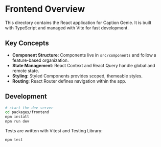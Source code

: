 # Frontend Overview

This directory contains the React application for Caption Genie. It is built with TypeScript and managed with Vite for fast development.

## Key Concepts

- **Component Structure**: Components live in `src/components` and follow a feature-based organization.
- **State Management**: React Context and React Query handle global and remote state.
- **Styling**: Styled Components provides scoped, themeable styles.
- **Routing**: React Router defines navigation within the app.

## Development

```bash
# start the dev server
cd packages/frontend
npm install
npm run dev
```

Tests are written with Vitest and Testing Library:

```bash
npm test
```

